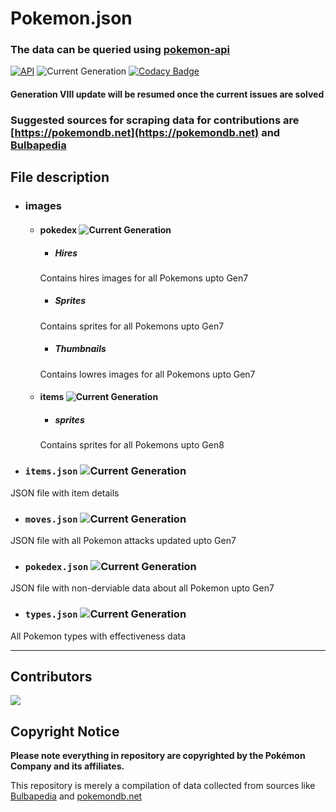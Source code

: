 # Pokemon.json

### The data can be queried using [pokemon-api](https://github.com/Purukitto/pokemon-api)

[![API](https://img.shields.io/badge/API-Active-green)](https://github.com/Purukitto/pokemon-api)
![Current Generation](https://img.shields.io/badge/Generation-Updating_to_VIII-red)
[![Codacy Badge](https://api.codacy.com/project/badge/Grade/12aa5fbacc55418a9f5fc783a3c20469)](https://app.codacy.com/manual/purukitto/pokemon-data.json?utm_source=github.com&utm_medium=referral&utm_content=Purukitto/pokemon-data.json&utm_campaign=Badge_Grade_Dashboard)

#### Generation VIII update will be resumed once the current issues are solved


### Suggested sources for scraping data for contributions are [https://pokemondb.net](https://pokemondb.net) and [Bulbapedia](https://bulbapedia.bulbagarden.net/wiki/Main_Page)

## File description

- ### images
  - #### pokedex ![Current Generation](https://img.shields.io/badge/Generation-VIII-green)
    - ##### Hires
    Contains hires images for all Pokemons upto Gen7

    - ##### Sprites
    Contains sprites for all Pokemons upto Gen7
 
    - ##### Thumbnails
    Contains lowres images for all Pokemons upto Gen7
  
  - #### items ![Current Generation](https://img.shields.io/badge/Generation-VIII-green)
    - ##### sprites
    Contains sprites for all Pokemons upto Gen8

- ### `items.json` ![Current Generation](https://img.shields.io/badge/Generation-VIII-green)
JSON file with item details

- ### `moves.json` ![Current Generation](https://img.shields.io/badge/Generation-VII-blue)
JSON file with all Pokemon attacks updated upto Gen7

- ### `pokedex.json` ![Current Generation](https://img.shields.io/badge/Generation-VIII-green)
JSON file with non-derviable data about all Pokemon upto Gen7

- ### `types.json` ![Current Generation](https://img.shields.io/badge/Generation-VII-blue)
All Pokemon types with effectiveness data

<hr>

## Contributors
<a href="https://github.com/Purukitto/pokemon-data.json/graphs/contributors">
  <img src="https://contributors-img.web.app/image?repo=Purukitto/pokemon-data.json" />
</a>

## Copyright Notice
**Please note everything in repository are copyrighted by the Pokémon Company and its affiliates.**

This repository is merely a compilation of data collected from sources like [Bulbapedia](https://bulbapedia.bulbagarden.net/wiki/Main_Page) and [pokemondb.net](https://pokemondb.net)

